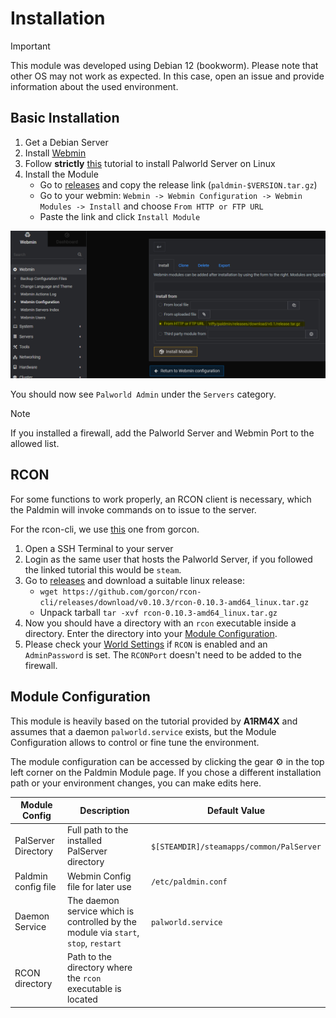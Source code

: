 # Installation

> [!IMPORTANT]
> This module was developed using Debian 12 (bookworm). Please note that other OS may not work as expected. In this case, open an issue and provide information about the used environment.

## Basic Installation
1. Get a Debian Server
2. Install [Webmin](https://www.howtoforge.com/how-to-install-webmin-on-debian-12/)
3. Follow **strictly** [this](https://github.com/A1RM4X/HowTo-Palworld/tree/main) tutorial to install Palworld Server on Linux
4. Install the Module
	- Go to [releases](https://github.com/riffy/paldmin/releases) and copy the release link (`paldmin-$VERSION.tar.gz`)
	- Go to your webmin: `Webmin -> Webmin Configuration -> Webmin Modules -> Install` and choose `From HTTP or FTP URL`
	- Paste the link and click `Install Module`

![Installation Step 1](./images/readme_02.PNG)


You should now see `Palworld Admin` under the `Servers` category.

> [!NOTE]
> If you installed a firewall, add the Palworld Server and Webmin Port to the allowed list.

## RCON

For some functions to work properly, an RCON client is necessary, which the Paldmin will invoke commands on to issue to the server.

For the rcon-cli, we use [this](https://github.com/gorcon/rcon-cli) one from gorcon.

1. Open a SSH Terminal to your server
2. Login as the same user that hosts the Palworld Server, if you followed the linked tutorial this would be `steam`.
3. Go to [releases](https://github.com/gorcon/rcon-cli/releases) and download a suitable linux release:
	- `wget https://github.com/gorcon/rcon-cli/releases/download/v0.10.3/rcon-0.10.3-amd64_linux.tar.gz`
	- Unpack tarball `tar -xvf rcon-0.10.3-amd64_linux.tar.gz`
4. Now you should have a directory with an `rcon` executable inside a directory. Enter the directory into your [Module Configuration](#moduleconfig).
5. Please check your [World Settings](./usage.md#world-settings) if `RCON` is enabled and an `AdminPassword` is set. The `RCONPort` doesn't need to be added to the firewall.

## <a name="moduleconfig"></a>Module Configuration

This module is heavily based on the tutorial provided by **A1RM4X** and assumes that a daemon `palworld.service` exists, but the Module Configuration allows to control or fine tune the environment.

The module configuration can be accessed by clicking the gear ⚙ in the top left corner on the Paldmin Module page.
If you chose a different installation path or your environment changes, you can make edits here.

| Module Config | Description | Default Value |
| ------------- | ------------- | ------------- |
| PalServer Directory  | Full path to the installed PalServer directory |  `$[STEAMDIR]/steamapps/common/PalServer`  |
| Paldmin config file | Webmin Config file for later use | `/etc/paldmin.conf` |
| Daemon Service | The daemon service which is controlled by the module via `start`, `stop`, `restart` | `palworld.service` |
| RCON directory | Path to the directory where the `rcon` executable is located | |



